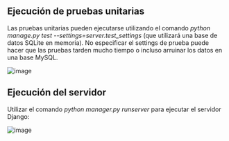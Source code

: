 ## Ejecución de pruebas unitarias

Las pruebas unitarias pueden ejecutarse utilizando el comando _python manage.py test --settings=server.test_settings_ (que utilizará una base de datos SQLite en memoria). No especificar el settings de prueba puede hacer que las pruebas tarden mucho tiempo o incluso arruinar los datos en una base MySQL.

![image](https://github.com/NataliaAlvarezIspc/proyecto-ispc-ecommerce/assets/15602473/b6019ac5-90a8-47c3-bbde-23c8156bb5cc)

## Ejecución del servidor

Utilizar el comando _python manager.py runserver_ para ejecutar el servidor Django:

![image](https://github.com/NataliaAlvarezIspc/proyecto-ispc-ecommerce/assets/15602473/03c5d569-2449-4b1b-9827-543d6c0174ea)
